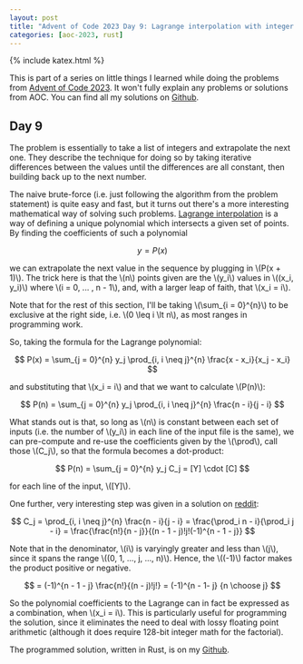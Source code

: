 ```yaml
---
layout: post
title: "Advent of Code 2023 Day 9: Lagrange interpolation with integer points"
categories: [aoc-2023, rust]
---
```


{% include katex.html %}

This is part of a series on little things I learned while doing the problems from
[Advent of Code 2023](https://adventofcode.com/2023). It won't fully explain any problems or
solutions from AOC. You can find all my solutions on
[Github](https://github.com/aymarino/advent-of-code-2023).

## Day 9

The problem is essentially to take a list of integers and extrapolate the next one. They describe
the technique for doing so by taking iterative differences between the values until the differences
are all constant, then building back up to the next number.

The naive brute-force (i.e. just following the algorithm from the problem statement) is quite easy
and fast, but it turns out there's a more interesting mathematical way of solving such problems.
[Lagrange interpolation](https://en.wikipedia.org/wiki/Lagrange_polynomial) is a way of defining a
unique polynomial which intersects a given set of points. By finding the coefficients of such a
polynomial

$$ y = P(x) $$

we can extrapolate the next value in the sequence by plugging in \\(P(x + 1)\\). The trick here is
that the \\(n\\) points given are the \\(y_i\\) values in \\((x_i, y_i)\\) where \\(i = 0, ... , n -
1\\), and, with a larger leap of faith, that \\(x_i = i\\).

Note that for the rest of this section, I'll be taking \\(\sum\_{i = 0}^{n}\\) to be exclusive at
the right side, i.e. \\(0 \leq i \lt n\\), as most ranges in programming work.

So, taking the formula for the Lagrange polynomial:

<!-- prettier-ignore-start -->

$$ P(x) = \sum_{j = 0}^{n} y_j \prod_{i, i \neq j}^{n} \frac{x - x_i}{x_j - x_i} $$

<!-- prettier-ignore-end -->

and substituting that \\(x_i = i\\) and that we want to calculate \\(P(n)\\):

<!-- prettier-ignore-start -->

$$ P(n) = \sum_{j = 0}^{n} y_j \prod_{i, i \neq j}^{n} \frac{n - i}{j - i} $$

<!-- prettier-ignore-end -->

What stands out is that, so long as \\(n\\) is constant between each set of inputs (i.e. the number
of \\(y_i\\) in each line of the input file is the same), we can pre-compute and re-use the
coefficients given by the \\(\prod\\), call those \\(C_j\\), so that the formula becomes a
dot-product:

<!-- prettier-ignore-start -->

$$ P(n) = \sum_{j = 0}^{n} y_j C_j = [Y] \cdot [C] $$

<!-- prettier-ignore-end -->

for each line of the input, \\([Y]\\).

One further, very interesting step was given in a solution on
[reddit](https://old.reddit.com/r/adventofcode/comments/18e5ytd/2023_day_9_solutions/kclmyaa/):

<!-- prettier-ignore-start -->

$$ C_j = \prod_{i, i \neq j}^{n} \frac{n - i}{j - i} = \frac{\prod_i n - i}{\prod_i j - i} =
\frac{\frac{n!}{n - j}}{(n - 1 - j)!j!(-1)^{n - 1 - j}} $$

<!-- prettier-ignore-end -->

Note that in the denominator, \\(i\\) is varyingly greater and less than \\(j\\), since it spans the
range \\((0, 1, ..., j, ..., n)\\). Hence, the \\((-1)\\) factor makes the product positive or
negative.

<!-- prettier-ignore-start -->

$$ = (-1)^{n - 1 - j} \frac{n!}{(n - j)!j!} = (-1)^{n - 1- j} {n \choose j} $$

<!-- prettier-ignore-end -->

So the polynomial coefficients to the Lagrange can in fact be expressed as a combination, when
\\(x_i = i\\). This is particularly useful for programming the solution, since it eliminates the
need to deal with lossy floating point arithmetic (although it does require 128-bit integer math for
the factorial).

The programmed solution, written in Rust, is on my
[Github](https://github.com/aymarino/advent-of-code-2023/blob/8068d4063d5158a0a4d67b54fdb970abeec22a5b/src/day9.rs#L56-L57).
